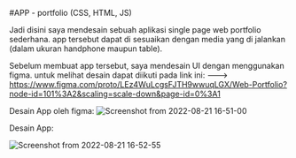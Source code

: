 #APP - portfolio (CSS, HTML, JS)

Jadi disini saya mendesain sebuah aplikasi single page web portfolio sederhana. app tersebut dapat di sesuaikan dengan media yang di jalankan (dalam ukuran handphone maupun table).

Sebelum membuat app tersebut, saya mendesain UI dengan menggunakan figma. untuk melihat desain dapat diikuti pada link ini: 
 ---> https://www.figma.com/proto/LEz4WuLcgsFJTH9wwuqLGX/Web-Portfolio?node-id=101%3A2&scaling=scale-down&page-id=0%3A1
 
  Desain App oleh figma:
![Screenshot from 2022-08-21 16-51-00](https://user-images.githubusercontent.com/55346618/185781328-d4e5a3c7-9013-485e-9f5b-ac531b1556e6.png)


Desain App: 

![Screenshot from 2022-08-21 16-52-55](https://user-images.githubusercontent.com/55346618/185781357-e65cf41e-25cc-4bd9-932a-8207eb5eb02d.png)
